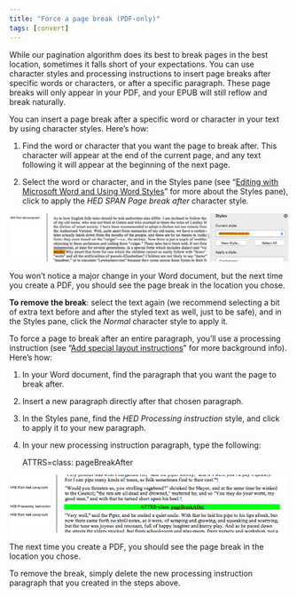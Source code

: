 ```yaml
---
title: "Force a page break (PDF-only)"
tags: [convert]
---
```

 
<html><body><section data-type="chapter" class="hsecchapter" data-hederis-type="hsecchapter" id="force-page-break" data-pi-attrs="id: force-page-break; data-tags: convert;" role="doc-chapter" data-tags="convert" data-author-name=" " data-book-title=" " title="Force a page break (PDF-only)"><p class="hblkp" data-hederis-type="hblkp" id="pWD9H3vNJ">While our pagination algorithm does its best to break pages in the best location, sometimes it falls short of your expectations. You can use character styles and processing instructions to insert page breaks after specific words or characters, or after a specific paragraph. These page breaks will only appear in your PDF, and your EPUB will still reflow and break naturally.</p><section class="hwprsubsection" data-hederis-type="hwprsubsection" id="premBWE31" data-type="subsection" title="Subsection 1"><p class="hblkp" data-hederis-type="hblkp" id="pFYFjGyDE">You can insert a page break after a specific word or character in your text by using character styles. Here&#8217;s how:</p><ol class="hwprnumlist" data-hederis-type="hwprnumlist" id="pR4RacaXn"><li class="hblkoli" data-hederis-type="hblkoli" id="liPBJtKvz4"><p class="hblkoli" data-hederis-type="hblklip" id="pKWukuOvt">Find the word or character that you want the page to break after. This character will appear at the end of the current page, and any text following it will appear at the beginning of the next page.</p></li><li class="hblkoli" data-hederis-type="hblkoli" id="lis8Pr8HGU"><p class="hblkoli" data-hederis-type="hblklip" id="peG7QfZGS">Select the word or character, and in the Styles pane (see &#8220;<a href="{% link _docs/fine-tune-styles.md %}" data-hederis-type="hspana" id="p4HnsdWq3"><span class="Hyperlink" data-hederis-type="hspnspan" id="p3n5GWI43">Editing with Microsoft Word and Using Word Styles</span></a>&#8221; for more about the Styles pane), click to apply the <em data-hederis-type="hspanem" id="pWvFRCw1J">HED SPAN <em class="hspanem" data-hederis-type="hspanem" id="pzNDSxccD">Page break after </em></em>character style<em class="hspanem" data-hederis-type="hspanem" id="p4rgp9Hi1">.</em></p></li></ol><img data-hederis-type="hblkimg" class="hblkimg" id="pkpISQiYc" src="/images/forcecharbr.png" data-img-src="/images/forcecharbr.png"/><p class="hblkp" data-hederis-type="hblkp" id="ppGJYY7jW">You won&#8217;t notice a major change in your Word document, but the next time you create a PDF, you should see the page break in the location you chose.</p><p class="hblkp" data-hederis-type="hblkp" id="pm8kVS634"><strong data-hederis-type="hspanstrong" id="px3WiGfiz">To remove the break</strong>: select the text again (we recommend selecting a bit of extra text before and after the styled text as well, just to be safe), and in the Styles pane, click the <em class="hspanem" data-hederis-type="hspanem" id="pOOOoAH7f">Normal</em> character style to apply it.</p></section><section class="hwprsubsection" data-hederis-type="hwprsubsection" id="pYFv0JVQt" data-type="subsection" title="Subsection 2"><p class="hblkp" data-hederis-type="hblkp" id="pOlJMHKJV">To force a page to break after an entire paragraph, you&#8217;ll use a processing instruction (see &#8220;<a href="{% link _docs/custom-design.md %}" data-hederis-type="hspana" id="pg5GPGcLL"><span class="Hyperlink" data-hederis-type="hspnspan" id="pdj3Ce0eV">Add special layout instructions</span></a>&#8221; for more background info). Here&#8217;s how:</p><ol class="hwprnumlist" data-hederis-type="hwprnumlist" id="pRdemecMc"><li class="hblkoli" data-hederis-type="hblkoli" id="li8HMmf24l"><p class="hblkoli" data-hederis-type="hblklip" id="pHtWjFVyp">In your Word document, find the paragraph that you want the page to break after.</p></li><li class="hblkoli" data-hederis-type="hblkoli" id="lirXDWmHib"><p class="hblkoli" data-hederis-type="hblklip" id="pugzm2SYE">Insert a new paragraph directly after that chosen paragraph.</p></li><li class="hblkoli" data-hederis-type="hblkoli" id="lirwDT1Ph4"><p class="hblkoli" data-hederis-type="hblklip" id="pMavPAo3K">In the Styles pane, find the <em class="hspanem" data-hederis-type="hspanem" id="pXkzSkIUG">HED Processing instruction</em> style, and click to apply it to your new paragraph.</p></li><li class="hblkoli" data-hederis-type="hblkoli" id="lig6BlmJ7n"><p class="hblkoli" data-hederis-type="hblklip" id="pT8eW4kp1">In your new processing instruction paragraph, type the following:</p><div class="hwprliteral" data-hederis-type="hwprliteral" id="p8gs5jE4X" data-type="programlisting" role="doc-example"><p class="hblkp" data-hederis-type="hblkp" id="pFBQEazkd">ATTRS=class: pageBreakAfter</p></div></li></ol><img data-hederis-type="hblkimg" class="hblkimg" id="pLg0UzT7x" src="/images/forcebr.png" data-img-src="/images/forcebr.png"/><p class="hblkp" data-hederis-type="hblkp" id="pEfvd8xdT">The next time you create a PDF, you should see the page break in the location you chose.</p><p class="hblkp" data-hederis-type="hblkp" id="pWWss0GOT">To remove the break, simply delete the new processing instruction paragraph that you created in the steps above.</p></section></section></body></html>
